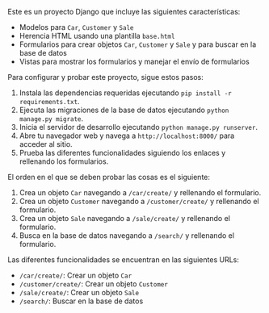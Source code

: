 Este es un proyecto Django que incluye las siguientes características:

- Modelos para `Car`, `Customer` y `Sale`
- Herencia HTML usando una plantilla `base.html`
- Formularios para crear objetos `Car`, `Customer` y `Sale` y para buscar en la base de datos
- Vistas para mostrar los formularios y manejar el envío de formularios

Para configurar y probar este proyecto, sigue estos pasos:

1. Instala las dependencias requeridas ejecutando `pip install -r requirements.txt`.
2. Ejecuta las migraciones de la base de datos ejecutando `python manage.py migrate`.
3. Inicia el servidor de desarrollo ejecutando `python manage.py runserver`.
4. Abre tu navegador web y navega a `http://localhost:8000/` para acceder al sitio.
5. Prueba las diferentes funcionalidades siguiendo los enlaces y rellenando los formularios.

El orden en el que se deben probar las cosas es el siguiente:

1. Crea un objeto `Car` navegando a `/car/create/` y rellenando el formulario.
2. Crea un objeto `Customer` navegando a `/customer/create/` y rellenando el formulario.
3. Crea un objeto `Sale` navegando a `/sale/create/` y rellenando el formulario.
4. Busca en la base de datos navegando a `/search/` y rellenando el formulario.

Las diferentes funcionalidades se encuentran en las siguientes URLs:

- `/car/create/`: Crear un objeto `Car`
- `/customer/create/`: Crear un objeto `Customer`
- `/sale/create/`: Crear un objeto `Sale`
- `/search/`: Buscar en la base de datos
